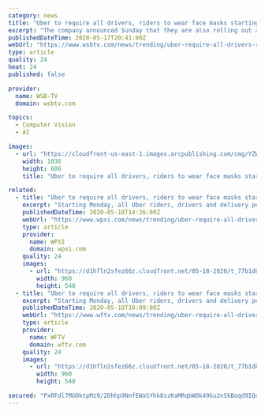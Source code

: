 ```yaml
---
category: news
title: "Uber to require all drivers, riders to wear face masks starting Monday"
excerpt: "The company announced Sunday that they are also rolling out a new user experience on the app to help keep drivers and riders safe."
publishedDateTime: 2020-05-17T20:41:00Z
webUrl: "https://www.wsbtv.com/news/trending/uber-require-all-drivers-riders-wear-face-masks-starting-monday/3SXPRVAPEVHRLLDEQ7U44P26MA/"
type: article
quality: 24
heat: 24
published: false

provider:
  name: WSB-TV
  domain: wsbtv.com

topics:
  - Computer Vision
  - AI

images:
  - url: "https://cloudfront-us-east-1.images.arcpublishing.com/cmg/YZWPBRCLF5GAFOXVWLWVLZLZSM.JPG"
    width: 1036
    height: 606
    title: "Uber to require all drivers, riders to wear face masks starting Monday"

related:
  - title: "Uber to require all drivers, riders to wear face masks starting May 18"
    excerpt: "Starting Monday, all Uber riders, drivers and delivery people will be required to wear a face mask. The company announced Sunday that they are also rolling out a new user experience on the app to help keep drivers and riders safe."
    publishedDateTime: 2020-05-18T14:26:00Z
    webUrl: "https://www.wpxi.com/news/trending/uber-require-all-drivers-riders-wear-face-masks-starting-may-18/MZ7J62FS2REYTDMGQ7D22HWVME/"
    type: article
    provider:
      name: WPXI
      domain: wpxi.com
    quality: 24
    images:
      - url: "https://d1hfln2sfez66z.cloudfront.net/05-18-2020/t_77b1d8246eb0428e80939ecedcd311f9_name_1BAD3DC8C18342768481DBD2ED458B5C.jpg"
        width: 960
        height: 540
  - title: "Uber to require all drivers, riders to wear face masks starting Monday"
    excerpt: "Starting Monday, all Uber riders, drivers and delivery people will be required to wear a face mask. The company announced Sunday that they are also rolling out a new user experience on the app to help keep drivers and riders safe."
    publishedDateTime: 2020-05-18T19:09:00Z
    webUrl: "https://www.wftv.com/news/trending/uber-require-all-drivers-riders-wear-face-masks-starting-may-18/MZ7J62FS2REYTDMGQ7D22HWVME/"
    type: article
    provider:
      name: WFTV
      domain: wftv.com
    quality: 24
    images:
      - url: "https://d1hfln2sfez66z.cloudfront.net/05-18-2020/t_77b1d8246eb0428e80939ecedcd311f9_name_1BAD3DC8C18342768481DBD2ED458B5C.jpg"
        width: 960
        height: 540

secured: "PxRFdl7MGOktpMz9/2Dhhp9NnfEWaSYhk8szKaMRqbWOk49Gu2nSkBoqd9IQcPyWb81aN8L/7kVX2rXr2GVC+XGF6e05udpBMigMI1AWiWbFlrVn2pkRz2TDHILepd4f3qUXIy64N4xacX/hyD9izoD6lEy9VRGWTd3+/t3L942i7yZ7qwuKXjq2pUGjAk/GQ7WtS0Kpeww+8vpLi5aTm0mtsV6DGRnctEeRlZxXs99GcNkUm8HLatt9ipjk4H9M5TTxOspfamv//M+2f0av/9hKErLQ/osDbmnhrf4nOu32autq+S9L36BvpjuBgMdUof6x+eXeqqWaewJwcxy1HmrRC9ozKyl9fRMt0JgrI7O0JRRrDa0wQn1ABj8SMFN4TO1dI2/iPLCjACXBDlDzJ5qJS4iiSFwEw3beXtn4zRVXtdP+bY8ORYTVNp0XaJWj+y+/KUlu6QXq9gWLaYH8u2zz0k7moGxfzSl9uB2HJ70=;h0WveazcXkvP26MpRnXW9w=="
---
```


